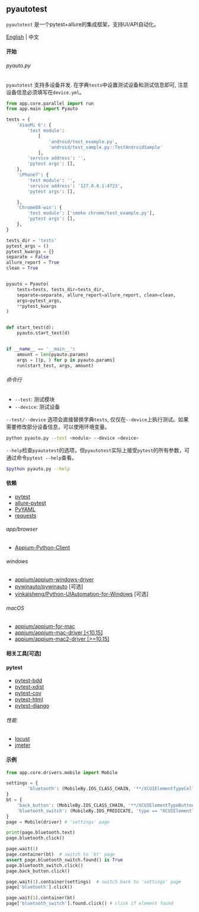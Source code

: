 ## pyautotest

`pyautotest` 是一个pytest+allure的集成框架，支持UI/API自动化。

[English](/README.md) | 中文

#### 开始

###### pyauto.py
`pyautotest` 支持多设备并发. 在字典`tests`中设置测试设备和测试信息即可, 注意设备信息必须填写在`device.yml`。

```python
from app.core.parallel import run
from app.main import Pyauto

tests = {
    'XiaoMi 6': {
        'test module':
            [
                'android/test_example.py',
                'android/test_sample.py::TestAndroidSample'
            ],
        'service address': '',
        'pytest args': [],
    },
    'iPhone7': {
        'test module': '',
        'service address': '127.0.0.1:4723',
        'pytest args': [],

    },
    'Chrome88-win': {
        'test module': ['smoke chrome/test_example.py'],
        'pytest args': [],
    },
}

tests_dir = 'tests'
pytest_args = ()
pytest_kwargs = {}
separate = False
allure_report = True
clean = True


pyauto = Pyauto(
    tests=tests, tests_dir=tests_dir,
    separate=separate, allure_report=allure_report, clean=clean,
    args=pytest_args,
    **pytest_kwargs
)


def start_test(d):
    pyauto.start_test(d)


if __name__ == '__main__':
    amount = len(pyauto.params)
    args = [(p, ) for p in pyauto.params]
    run(start_test, args, amount)

```

###### 命令行

- `--test`:  测试模块
- `--device`: 测试设备

`--test/--device` 选项会直接替换字典`tests`, 仅仅在`--device`上执行测试。如果需要修改部分设备信息，可以使用环境变量。
```bash
python pyauto.py --test <module> --device <device>
```

`--help`检查`pyautotest`的选项，但`pyautotest`实际上接受`pytest`的所有参数，可通过命令`pytest --help`查看。

```bash
$python pyauto.py --help
```


#### 依赖

- [pytest](https://github.com/pytest-dev/pytest)
- [allure-pytest](https://github.com/allure-framework/allure-python/tree/master/allure-pytest)
- [PyYAML](https://github.com/yaml/pyyaml)  
- [requests](https://github.com/psf/requests)

###### app/browser
- [Appium-Python-Client](https://github.com/appium/python-client)

###### windows
- [appium/appium-windows-driver](https://github.com/appium/appium-windows-driver)
- [pywinauto/pywinauto](https://github.com/pywinauto/pywinauto) [可选]
- [yinkaisheng/Python-UIAutomation-for-Windows](https://github.com/yinkaisheng/Python-UIAutomation-for-Windows) [可选]

###### macOS
- [appium/appium-for-mac](https://github.com/appium/appium-for-mac)
- [appium/appium-mac-driver [<10.15]](https://github.com/appium/appium-mac-driver)
- [appium/appium-mac2-driver [>=10.15]](https://github.com/appium/appium-mac2-driver)


#### 相关工具[可选]
#### pytest
- [pytest-bdd](https://github.com/pytest-dev/pytest-bdd)
- [pytest-xdist](https://github.com/pytest-dev/pytest-xdist)
- [pytest-cov](https://github.com/pytest-dev/pytest-cov)
- [pytest-html](https://github.com/pytest-dev/pytest-html)
- [pytest-django](https://github.com/pytest-dev/pytest-django)


###### 性能
- [locust](https://github.com/locustio/locust)
- [jmeter](https://jmeter.apache.org/)


####  示例
```python
from app.core.drivers.mobile import Mobile

settings = {
        'bluetooth': (MobileBy.IOS_CLASS_CHAIN, '**/XCUIElementTypeCell[`label == "蓝牙"`]'),
}
bt = {
    'back_button': (MobileBy.IOS_CLASS_CHAIN, '**/XCUIElementTypeButton[`label == "设置"`]'),
    'bluetooth_switch': (MobileBy.IOS_PREDICATE, 'type == "XCUIElementTypeSwitch" AND label == "蓝牙"'),
}
page = Mobile(driver) # 'settings' page

print(page.bluetooth.text)
page.bluetooth.click()

page.wait(1)
page.container(bt)  # switch to 'bt' page
assert page.bluetooth_switch.found() is True
page.bluetooth_switch.click()
page.back_button.click()

page.wait(1).container(settings)  # switch back to 'settings' page
page['bluetooth'].click()

page.wait(1).container(bt)
page['bluetooth_switch'].found.click() # click if element found

```